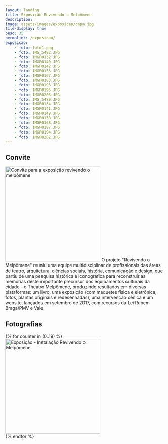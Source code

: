 ```yaml
---
layout: landing
title: Exposição Revivendo o Melpômene
description: 
image: assets/images/exposicao/capa.jpg
tile-display: true
peso: 35
permalink: /exposicao/
exposicao:
    - foto: foto1.png  
    - foto: IMG_5482.JPG  
    - foto: IMGP0132.JPG  
    - foto: IMGP0140.JPG  
    - foto: IMGP0142.JPG  
    - foto: IMGP0153.JPG  
    - foto: IMGP0167.JPG  
    - foto: IMGP0183.JPG  
    - foto: IMGP0193.JPG  
    - foto: IMGP0195.JPG  
    - foto: IMGP0206.JPG
    - foto: IMG_5489.JPG  
    - foto: IMGP0134.JPG  
    - foto: IMGP0141.JPG  
    - foto: IMGP0149.JPG  
    - foto: IMGP0158.JPG  
    - foto: IMGP0168.JPG  
    - foto: IMGP0187.JPG  
    - foto: IMGP0194.JPG  
    - foto: IMGP0202.JPG
---
```


<h2>Convite</h2>
<div class="box alt">
    <div class="row uniform">
        <div class="6u">
            <span class="image">
                <img src="{{ site.baseurl }}/assets/images/exposicao/capa.jpg" alt="Convite para a exposição revivendo o melpômene" height="300" />
                <span class="label">
                O projeto "Revivendo o Melpômene" reuniu uma equipe multidisciplinar de profissionais das áreas de teatro, arquitetura, ciências sociais, história, comunicação e design, que partiu de uma pesquisa histórica e iconográfica para reconstruir as memórias deste importante precursor dos equipamentos culturais da cidade - o Theatro Melpômene, produzindo resultados em diversas plataformas: um livro, uma exposição (com maquetes física e eletrônica, fotos, plantas originais e redesenhadas), uma intervenção cênica e um website, lançados em setembro de 2017, com recursos da Lei Rubem Braga/PMV e Vale.
                </span>
            </span>
        </div>
    </div>
</div>

<h2>Fotografias</h2>
<div class="box alt">
    <div class="row uniform">
        {% for counter in (0..19) %}
        <div class="6u">
            <span class="image">
                <img src="{{ site.baseurl }}/assets/images/exposicao/{{page.exposicao[counter].foto}}" alt="Exposição - Instalação Revivendo o Melpômene" height="300" />
            </span>
        </div>
        {% endfor %}
    </div>
</div>
